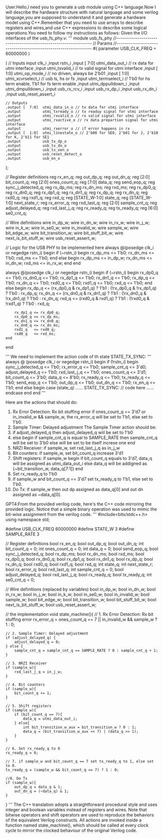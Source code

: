 User:Hello,I need you to generate a usb module using C++ language.Now I will describe the hardware structure with natural language and some verilog language,you are supposed to understand it and generate a hardware model using C++.Remember that you need to use arrays to describe registers and wires,and use C++ expressions to describe some logical operations.You need to follow my instructions as follows:
Given the I/O interfaces of the usb_fs_phy.v:
'''
module usb_fs_phy
//-----------------------------------------------------------------
// Params
//-----------------------------------------------------------------
#(
     parameter USB_CLK_FREQ     = 60000000
)

(
    // Inputs
     input           clk_i
    ,input           rstn_i
    ,input  [  7:0]  utmi_data_out_i  // rx data for utmi interface
    ,input           utmi_txvalid_i  // tx valid signal for utmi interface
    ,input  [  1:0]  utmi_op_mode_i // no driven, always be 2'b01
    ,input  [  1:0]  utmi_xcvrselect_i // usb ls, hs or fs
    ,input           utmi_termselect_i // 1'b0 for hs term enable, 1'b1 for fs term enable
    ,input           utmi_dppulldown_i 
    ,input           utmi_dmpulldown_i
    ,input           usb_rx_rcv_i
    ,input           usb_rx_dp_i
    ,input           usb_rx_dn_i
    ,input           usb_reset_assert_i

    // Outputs
    ,output [  7:0]  utmi_data_in_o // tx data for utmi interface
    ,output          utmi_txready_o // tx readuy signal for utmi interface
    ,output          utmi_rxvalid_o // rx valid signal for utmi interface
    ,output          utmi_rxactive_o // rx data prepartion signal for utmi interface
    ,output          utmi_rxerror_o // if error happens in rx
    ,output [  1:0]  utmi_linestate_o // 2'b00 for SE0, 2'b01 for J, 2'b10 for K, 2'b11 for SE1
    ,output          usb_tx_dp_o
    ,output          usb_tx_dn_o
    ,output          usb_tx_oen_o
    ,output          usb_reset_detect_o
    ,output          usb_en_o
);

// Register definitions
reg rx_en_q;
reg out_dp_q;
reg out_dn_q;
reg [2:0] bit_count_q;
reg [2:0] ones_count_q;
reg [7:0] data_q;
reg send_eop_q;
reg sync_j_detected_q;
reg rx_dp_ms;
reg rx_dn_ms;
reg rxd_ms;
reg rx_dp0_q;
reg rx_dn0_q;
reg rx_dp1_q;
reg rx_dn1_q;
reg rx_dp_q;
reg rx_dn_q;
reg rxd0_q;
reg rxd1_q;
reg rxd_q;
reg [STATE_W-1:0] state_q;
reg [STATE_W-1:0] next_state_r;
reg rx_error_q;
reg rxd_last_q;
reg [2:0] sample_cnt_q;
reg adjust_delayed_q;
reg rxd_last_j_q;
reg rx_ready_q;
reg tx_ready_q;
reg [6:0] se0_cnt_q;

// Wire definitions
wire in_dp_w;
wire in_dn_w;
wire in_rx_w;
wire in_j_w;
wire in_k_w;
wire in_se0_w;
wire in_invalid_w;
wire sample_w;
wire bit_edge_w;
wire bit_transition_w;
wire bit_stuff_bit_w;
wire next_is_bit_stuff_w;
wire usb_reset_assert_w;

// Logic for the USB PHY to be implemented here
always @(posedge clk_i or negedge rstn_i) begin
    if (~rstn_i) begin
        rx_dp_ms <= 1'b0;
        rx_dn_ms <= 1'b0;
        rxd_ms   <= 1'b0;
    end else begin
        rx_dp_ms <= in_dp_w;
        rx_dn_ms <= in_dn_w;
        rxd_ms   <= in_rx_w;
    end
end

always @(posedge clk_i or negedge rstn_i) begin
    if (~rstn_i) begin
        rx_dp0_q <= 1'b0;
        rx_dn0_q <= 1'b0;
        rx_dp1_q <= 1'b0; 
        rx_dn1_q <= 1'b0; 
        rx_dp_q  <= 1'b0; 
        rx_dn_q  <= 1'b0; 
        rxd0_q   <= 1'b0; 
        rxd1_q   <= 1'b0;
        rxd_q    <= 1'b0;
    end else begin
        rx_dp_q <= (rx_dp0_q & rx_dp1_q) ? 1'b1 : (!rx_dp0_q & !rx_dp1_q) ? 1'b0 : rx_dp_q;
        rx_dn_q <= (rx_dn0_q & rx_dn1_q) ? 1'b1 : (!rx_dn0_q & !rx_dn1_q) ? 1'b0 : rx_dn_q;
        rxd_q   <= (rxd0_q & rxd1_q) ? 1'b1 : (!rxd0_q & !rxd1_q) ? 1'b0 : rxd_q;

        rx_dp1_q <= rx_dp0_q;
        rx_dp0_q <= rx_dp_ms;
        rx_dn1_q <= rx_dn0_q;
        rx_dn0_q <= rx_dn_ms; 
        rxd1_q   <= rxd0_q;
        rxd0_q   <= rxd_ms;
    end
end

'''
We need to implement the action code of th state STATE_TX_SYNC:
'''
always @ (posedge clk_i or negedge rstn_i)
begin
    if (!rstn_i)
    begin
        sync_j_detected_q  <= 1'b0;
        rx_error_q  <= 1'b0;
        sample_cnt_q        <= 3'd0;
        adjust_delayed_q    <= 1'b0;
        rxd_last_j_q  <= 1'b0;
        ones_count_q <= 3'd1;
        bit_count_q <= 3'b0;
        data_q  <= 8'b0;
        rx_ready_q <= 1'b0;
        tx_ready_q <= 1'b0;
        send_eop_q  <= 1'b0;
        out_dp_q <= 1'b0;
        out_dn_q <= 1'b0;
        rx_en_q  <= 1'b1;
    end
    else 
    begin
        case (state_q)
......
        STATE_TX_SYNC:
// code here
......
        endcase
    end
end
'''

Here are the actions that should do:
1. Rx Error Detection: Rx bit stuffing error
if ones_count_q == 3'd7 or in_invalid_w && sample_w, the rx_error_q will be set to 1'b1, else set to 1'b0.
2. Sample Timer: Delayed adjustment
The Sample Timer action should be:
1. if adjust_delayed_q then adjust_delayed_q wiil be set to 1'b0
2. else begin
if sample_cnt_q is equal to  SAMPLE_RATE then sample_cnt_q will be set to 3'b0
else will be set to be itself increse one
end
3. NRZI Receiver: if sample_w, set rxd_last_j_q as in_j_w
4. Bit counters: if sample_w, set bit_count_q increase 3'd1
5. Shift registers: if sample_w begin
if bit_count_q equals to 3'd7, data_q will be assigned as utmi_data_out_i
else data_q will be addigned as {~bit_transition_w, data_q[7:1]}
end
6. Set rx_ready_q to 1'b0
7. if sample_w and bit_count_q == 3'd7 set tx_ready_q to 1'b1,
else set to 1'b0.
8. Do Tx: if sample_w then out dp assigned as data_q[0] and out dn assigned as ~data_q[0].

GPT4:From the provided verilog code, here's the C++ code mirroring the provided logic. Notice that a simple binary operation was used to mimic the bit-wise assignment from the verilog code.
'''
#include<bits/stdc++.h>
using namespace std;

#define USB_CLK_FREQ     60000000
#define STATE_W          3
#define SAMPLE_RATE      3

// Register definitions
bool rx_en_q;
bool out_dp_q;
bool out_dn_q;
int bit_count_q = 0;
int ones_count_q = 0;
int data_q = 0;
bool send_eop_q;
bool sync_j_detected_q;
bool rx_dp_ms;
bool rx_dn_ms;
bool rxd_ms;
bool rx_dp0_q;
bool rx_dn0_q;
bool rx_dp1_q;
bool rx_dn1_q;
bool rx_dp_q;
bool rx_dn_q;
bool rxd0_q;
bool rxd1_q;
bool rxd_q;
int state_q;
int next_state_r;
bool rx_error_q;
bool rxd_last_q;
int sample_cnt_q = 0;
bool adjust_delayed_q;
bool rxd_last_j_q;
bool rx_ready_q;
bool tx_ready_q;
int se0_cnt_q = 0;

// Wire definitions (replaced by variables)
bool in_dp_w;
bool in_dn_w;
bool in_rx_w;
bool in_j_w;
bool in_k_w;
bool in_se0_w;
bool in_invalid_w;
bool sample_w;
bool bit_edge_w;
bool bit_transition_w;
bool bit_stuff_bit_w;
bool next_is_bit_stuff_w;
bool usb_reset_assert_w;

// the implementation
void state_machine(){
    // 1. Rx Error Detection: Rx bit stuffing error
    rx_error_q = ones_count_q == 7 || in_invalid_w && sample_w ? 1 : 0;

    // 2. Sample Timer: Delayed adjustment
    if (adjust_delayed_q) {
        adjust_delayed_q = 0;
    } else {
        sample_cnt_q = sample_cnt_q == SAMPLE_RATE ? 0 : sample_cnt_q + 1;
    }

    // 3. NRZI Receiver
    if (sample_w){
        rxd_last_j_q = in_j_w;
    }

    // 4. Bit counters
    if (sample_w){
        bit_count_q += 1;
    }

    // 5. Shift registers
    if (sample_w){
        if (bit_count_q == 7){
            data_q = utmi_data_out_i;
        } else{
            int bit_transition_w_aux = bit_transition_w ? 0 : 1;
            data_q = (bit_transition_w_aux << 7) | (data_q >> 1);
        }
    }

    // 6. Set rx_ready_q to 0
    rx_ready_q = 0;

    // 7. if sample_w and bit_count_q == 7 set tx_ready_q to 1, else set to 0.
    tx_ready_q = (sample_w && bit_count_q == 7) ? 1 : 0;

    //8. Do Tx
    if (sample_w){
        out_dp_q = data_q & 1;
        out_dn_q = (~data_q) & 1;
    }
}
'''
The C++ translation adopts a straightforward procedural style and uses integer and boolean variables instead of registers and wires. Note that bitwise operators and shift operators are used to reproduce the behaviors of the equivalent Verilog constructs. All actions are invoked inside a function named state_machine(), which should be called at every clock cycle to mirror the clocked behaviour of the original Verilog code.